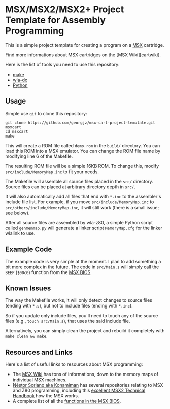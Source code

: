 # MSX/MSX2/MSX2+ Project Template for Assembly Programming

This is a simple project template for creating a program on a [MSX][msxwiki] cartridge. 

Find more informations about MSX cartridges on the [MSX Wiki][cartwiki].

Here is the list of tools you need to use this repository:

* [make][make]
* [wla-dx][wladx]
* [Python][py]

## Usage

Simple use `git` to clone this repository:
```
git clone https://github.com/georgjz/msx-cart-project-template.git msxcart 
cd msxcart 
make 
```

This will create a ROM file called `demo.rom` in the `build/` directory. You can load this ROM into a MSX emulator. You can change the ROM file name by modifying line 6 of the Makefile.

The resulting ROM file will be a simple 16KB ROM. To change this, modify `src/include/MemoryMap.inc` to fit your needs. 

The Makefile will assemble all source files placed in the `src/` directory. Source files can be placed at arbitrary directory depth in `src/`.

It will also automatically add all files that end with `*.inc` to the assembler's include file list. For example, if you move `src/include/MemoryMap.inc` to `src/others/include/MemoryMap.inc`, it will still work (there is a small issue; see below).

After all source files are assembled by wla-z80, a simple Python script called `genmemmap.py` will generate a linker script `MemoryMap.cfg` for the linker wlalink to use.

## Example Code

The example code is very simple at the moment. I plan to add something a bit more complex in the future. The code in `src/Main.s` will simply call the `BEEP` (`$00c0`) function from the [MSX BIOS][msxbios]. 

## Known Issues 

The way the Makefile works, it will only detect changes to source files (ending with `*.s`), but not to include files (ending with `*.inc`).

So if you update only include files, you'll need to touch any of the source files (e.g., `touch src/Main.s`), that uses the said include file.

Alternatively, you can simply clean the project and rebuild it completely with `make clean && make`.

## Resources and Links 

Here's a list of useful links to resources about MSX programming:

* The [MSX Wiki][msxwiki] has tons of informations, down to the memory maps of individual MSX machines. 
* [Néstor Soriano aka Konamiman][konamiman] has several repositories relating to MSX and Z80 programming, including this [excellent MSX2 Technical Handbook][msxoverview] how the MSX works.
* A complete list of all the [functions in the MSX BIOS][msxbios].

[msxwiki]: https://www.msx.org/wiki/
[msxbios]: http://map.grauw.nl/resources/msxbios.php
[konamiman]: https://github.com/Konamiman
[msxoverview]: https://github.com/Konamiman/MSX2-Technical-Handbook
[make]: https://www.gnu.org/software/make/
[wladx]: http://www.villehelin.com/wla.html
[py]: https://www.python.org